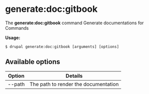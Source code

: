 # generate:doc:gitbook
The **generate:doc:gitbook** command Generate documentations for Commands

**Usage:**
```
$ drupal generate:doc:gitbook [arguments] [options] 
```

## Available options
Option | Details
-------|-------------
--path | The path to render the documentation
